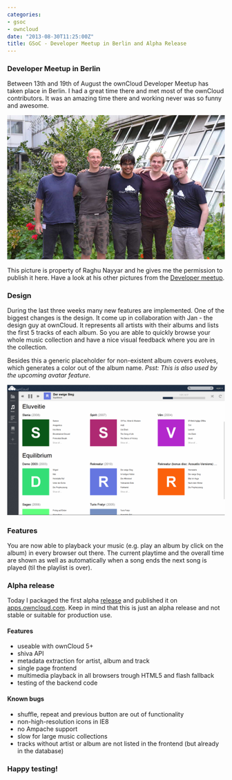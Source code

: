 ```yaml
---
categories:
- gsoc
- owncloud
date: "2013-08-30T11:25:00Z"
title: GSoC - Developer Meetup in Berlin and Alpha Release
---
```


### Developer Meetup in Berlin

Between 13th and 19th of August the ownCloud Developer Meetup has taken place
in Berlin. I had a great time there and met most of the ownCloud contributors.
It was an amazing time there and working never was so funny and awesome.

![GSoC picture](/images/2013-08-30-Dev-Meetup.jpg)

This picture is property of Raghu Nayyar and he gives me the permission to
publish it here. Have a look at his other pictures from the [Developer meetup](http://www.flickr.com/photos/100400787@N06/).

### Design

During the last three weeks many new features are implemented. One of the
biggest changes is the design. It come up in collaboration with Jan - the
design guy at ownCloud. It represents all artists with their albums and lists
the first 5 tracks of each album. So you are able to quickly browse your whole
music collection and have a nice visual feedback where you are in the collection.

Besides this a generic placeholder for non-existent album covers evolves,
which generates a color out of the album name. *Psst: This is also used by the
upcoming avatar feature.*

![Screenshot](/images/2013-08-30-Music-screenshot.png)

### Features

You are now able to playback your music (e.g. play an album by click on the
album) in every browser out there. The current playtime and the overall time
are shown as well as automatically when a song ends the next song is played
(til the playlist is over).

### Alpha release

Today I packaged the first alpha [release](https://github.com/owncloud/music/releases) and published it on
[apps.owncloud.com](http://apps.owncloud.com/content/show.php/Music?content=160485). Keep in mind that this is just an alpha release and
not stable or suitable for production use.

#### Features

 * useable with ownCloud 5+
 * shiva API
 * metadata extraction for artist, album and track
 * single page frontend
 * multimedia playback in all browsers trough HTML5 and flash fallback
 * testing of the backend code

#### Known bugs

 * shuffle, repeat and previous button are out of functionality
 * non-high-resolution icons in IE8
 * no Ampache support
 * slow for large music collections
 * tracks without artist or album are not listed in the frontend (but already in the database)

### **Happy testing!**